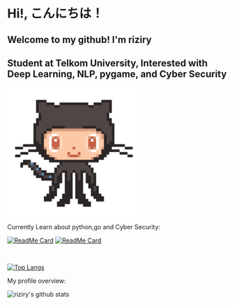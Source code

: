 # Hi!, こんにちは！

## Welcome to my github! I'm riziry
## Student at Telkom University, Interested with Deep Learning, NLP, pygame, and Cyber Security



<img align='center' src='https://raw.githubusercontent.com/riziry/riziry/master/git.gif' width='300"'>

<div><p>Currently Learn about python,go and Cyber Security: </p></div>

[![ReadMe Card](https://github-readme-stats.vercel.app/api/pin/?username=riziry&repo=MeLearningHelloWorld&theme=darcula)](https://github.com/riziry/MeLearningHelloWorld)
[![ReadMe Card](https://github-readme-stats.vercel.app/api/pin/?username=riziry&repo=CyberSec&theme=darcula)](https://github.com/riziry/CyberSec)


<br />

[![Top Langs](https://github-readme-stats.vercel.app/api/top-langs/?username=riziry&layout=compact&theme=darcula)](https://github.com/riziry/github-readme-stats)

<div><p>My profile overview: </p></div>

![riziry's github stats](https://github-readme-stats.vercel.app/api?username=riziry&show_icons=true&theme=darcula)

